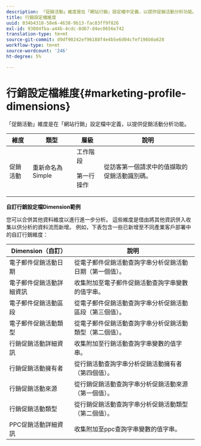 ```yaml
---
description: 「促銷活動」維度是在「網站行銷」設定檔中定義，以提供促銷活動分析功能。
title: 行銷設定檔維度
uuid: 034b4318-58e6-4638-9b13-fac83ff9f826
exl-id: 93804fba-a44b-4cdc-8d67-d4ec0656e742
translation-type: tm+mt
source-git-commit: d9df90242ef96188f4e4b5e6d04cfef196b0a628
workflow-type: tm+mt
source-wordcount: '246'
ht-degree: 5%

---
```


# 行銷設定檔維度{#marketing-profile-dimensions}

「促銷活動」維度是在「網站行銷」設定檔中定義，以提供促銷活動分析功能。

<table id="table_27A4B8247F6D4E18BD61041CED7D8805"> 
 <thead> 
  <tr> 
   <th colname="col1" class="entry"> 維度 </th> 
   <th colname="col2" class="entry"> 類型 </th> 
   <th colname="col3" class="entry"> 層級 </th> 
   <th colname="col4" class="entry"> 說明 </th> 
  </tr> 
 </thead>
 <tbody> 
  <tr> 
   <td colname="col1"> 促銷活動 </td> 
   <td colname="col2"> 重新命名為Simple </td> 
   <td colname="col3">工作階段 <p>第一行操作 </p></td> 
   <td colname="col4"> 從訪客第一個請求中的值擷取的促銷活動識別碼。 </td> 
  </tr> 
 </tbody> 
</table>

**自訂行銷設定檔Dimension範例**

您可以合併其他資料維度以進行進一步分析。 這些維度是借由將其他資訊併入收集以供分析的資料流而新增。 例如，下表包含一些已新增至不同產業客戶部署中的自訂行銷維度：

| Dimension（自訂） | 說明 |
|---|---|
| 電子郵件促銷活動日期 | 從電子郵件促銷活動查詢字串分析促銷活動日期（第一個值）。 |
| 電子郵件促銷活動詳細資訊 | 收集附加至電子郵件促銷活動查詢字串變數的值字串。 |
| 電子郵件促銷活動區段 | 從電子郵件促銷活動查詢字串分析促銷活動區段（第三個值）。 |
| 電子郵件促銷活動類型 | 從電子郵件促銷活動查詢字串分析促銷活動類型（第二個值）。 |
| 行銷促銷活動詳細資訊 | 收集附加至行銷活動查詢字串變數的值字串。 |
| 行銷促銷活動擁有者 | 從行銷活動查詢字串分析促銷活動擁有者（第四個值）。 |
| 行銷促銷活動來源 | 從行銷促銷活動查詢字串分析促銷活動來源（第一個值）。 |
| 行銷促銷活動類型 | 從行銷促銷活動查詢字串分析促銷活動類型（第二個值）。 |
| PPC促銷活動詳細資訊 | 收集附加至ppc查詢字串變數的值字串。 |
